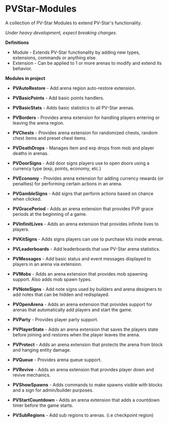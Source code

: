 PVStar-Modules
=====================

A collection of PV-Star Modules to extend PV-Star's functionality.

*Under heavy development, expect breaking changes.*

**Definitions**

 * Module - Extends PV-Star functionality by adding new types, extensions, commands or anything else.
 * Extension - Can be applied to 1 or more arenas to modify and extend its behavior.

 **Modules in project**

 * **PVAutoRestore** - Add arena region auto-restore extension.
 
 * **PVBasicPoints** - Add basic points handlers.
 
 * **PVBasicStats** - Adds basic statistics to all PV-Star arenas.
 
 * **PVBorders** - Provides arena extension for handling players entering or leaving the arena region.
 
 * **PVChests** - Provides arena extension for randomized chests, random chest items and preset chest items.
 
 * **PVDeathDrops** - Manages item and exp drops from mob and player deaths in arenas.
 
 * **PVDoorSigns** - Add door signs players use to open doors using a currency type (exp, points, economy, etc.)

 * **PVEconomy** - Provides arena extension for adding currency rewards (or penalties) for performing certain actions in an arena.
 
 * **PVGambleSigns** - Add signs that perform actions based on chance when clicked.
 
 * **PVGracePeriod** - Adds an arena extension that provides PVP grace periods at the beginning of a game.
 
 * **PVInfinitLives** - Adds an arena extension that provides infinite lives to players.
 
 * **PVKitSigns** - Adds signs players can use to purchase kits inside arenas.
 
 * **PVLeaderboards** - Add leaderboards that use PV-Star arena statistics.
 
 * **PVMessages** - Add basic status and event messages displayed to players in an arena via extension.
 
 * **PVMobs** - Adds an arena extension that provides mob spawning support. Also adds mob spawn types.
 
 * **PVNoteSigns** - Add note signs used by builders and arena designers to add notes that can be hidden and redisplayed.
 
 * **PVOpenArena** - Adds an arena extension that provides support for arenas that automatically add players and start the game.
 
 * **PVParty** - Provides player party support.
 
 * **PVPlayerState** - Adds an arena extension that saves the players state before joining and restores when the player leaves the arena.
 
 * **PVProtect** - Adds an arena extension that protects the arena from block and hanging entity damage.
 
 * **PVQueue** - Provides arena queue support.
 
 * **PVRevive** - Adds an arena extension that provides player down and revive mechanics.
 
 * **PVShowSpawns** - Adds commands to make spawns visible with blocks and a sign for admin/builder purposes.
 
 * **PVStartCountdown** -  Adds an arena extension that adds a countdown timer before the game starts.
 
 * **PVSubRegions** - Add sub regions to arenas. (i.e checkpoint region)